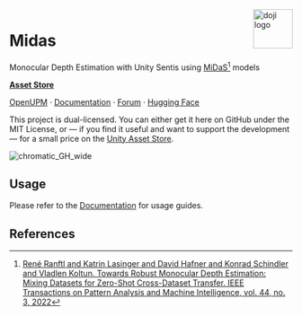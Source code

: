 <a href="https://www.doji-tech.com/">
  <img src="https://www.doji-tech.com/assets/favicon.ico" alt="doji logo" title="Doji" align="right" height="70" />
</a>

# Midas
Monocular Depth Estimation with Unity Sentis using [MiDaS](https://github.com/isl-org/MiDaS)[^1] models

[**Asset Store**](https://assetstore.unity.com/packages/tools/ai-ml-integration/midas-monocular-depth-estimation-268501?aid=1101l3w5RJ&pubref=gh)

[OpenUPM] · [Documentation] · [Forum] · [Hugging Face]

This project is dual-licensed. You can either get it here on GitHub under the MIT License, or — if you find it useful and want to support the development — for a small price on the [Unity Asset Store].

![chromatic_GH_wide](https://docs.doji-tech.com/com.doji.midas/images/model_samples.webp)

## Usage

Please refer to the [Documentation] for usage guides.

## References

[^1]: [René Ranftl and Katrin Lasinger and David Hafner and Konrad Schindler and Vladlen Koltun. Towards Robust Monocular Depth Estimation: Mixing Datasets for Zero-Shot Cross-Dataset Transfer. IEEE Transactions on Pattern Analysis and Machine Intelligence, vol. 44, no. 3, 2022](https://github.com/isl-org/MiDaS)

[Midas]: https://github.com/isl-org/MiDaS
[Unity Asset Store]: https://assetstore.unity.com/packages/tools/ai-ml-integration/midas-monocular-depth-estimation-268501?aid=1101l3w5RJ&pubref=gh
[OpenUPM]: https://openupm.com/packages/com.doji.midas
[Documentation]: https://docs.doji-tech.com/com.doji.midas
[Forum]: https://discussions.unity.com/t/released-midas-monocular-depth-estimation/938339?u=julienkay
[Hugging Face]: https://huggingface.co/julienkay/sentis-MiDaS
